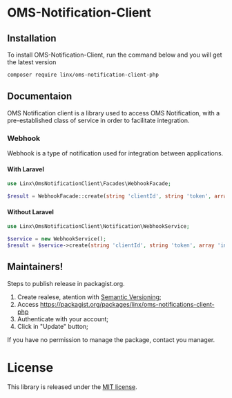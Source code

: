 # OMS-Notification-Client

## Installation

To install OMS-Notification-Client, run the command below and you will get the latest
version

```sh
composer require linx/oms-notification-client-php
```

## Documentaion

OMS Notification client is a library used to access OMS Notification, with a pre-established class of service in order to facilitate integration.

### Webhook

Webhook is a type of notification used for integration between applications.

#### With Laravel

``` php
use Linx\OmsNotificationClient\Facades\WebhookFacade;

$result = WebhookFacade::create(string 'clientId', string 'token', array 'inputData', string 'env');
```

#### Without Laravel

``` php
use Linx\OmsNotificationClient\Notification\WebhookService;

$service = new WebhookService();
$result = $service->create(string 'clientId', string 'token', array 'inputData', string 'env');
```

## Maintainers!

Steps to publish release in packagist.org.
1. Create realese, atention with [Semantic Versioning](http://semver.org/);
2. Access https://packagist.org/packages/linx/oms-notifications-client-php
3. Authenticate with your account;
4. Click in "Update" button;

If you have no permission to manage the package, contact you manager.

License
=======

This library is released under the [MIT license](LICENSE).